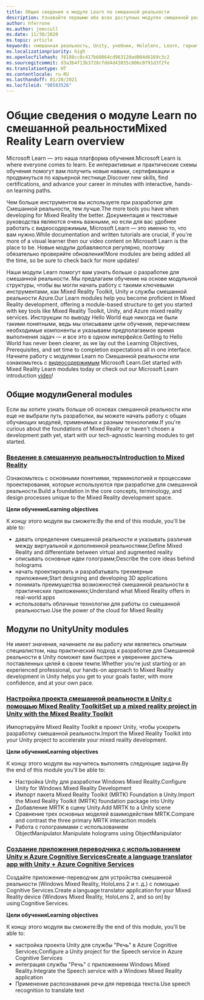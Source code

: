 ```yaml
---
title: Общие сведения о модуле Learn по смешанной реальности
description: Узнавайте первыми обо всех доступных модулях смешанной реальности, размещаемых на платформе Microsoft Learn.
author: hferrone
ms.author: jemccull
ms.date: 11/30/2020
ms.topic: article
keywords: смешанная реальность, Unity, учебник, Hololens, Learn, гарнитура смешанной реальности, гарнитура Windows Mixed Reality, гарнитура виртуальной реальности, что такое виртуальная реальность, что такое дополненная реальность, MRTK, Mixed Reality Toolkit, перевод с одного языка на другой, Azure, Azure Cognitive Services, Microsoft Learn
ms.localizationpriority: high
ms.openlocfilehash: f8188cc8c417b60864cd963120ad004d6169c3c2
ms.sourcegitcommit: d3a3b4f13b3728cfdd4d43035c806c0791d3f2fe
ms.translationtype: HT
ms.contentlocale: ru-RU
ms.lasthandoff: 01/20/2021
ms.locfileid: "98583526"
---
```

# <a name="mixed-reality-learn-overview"></a><span data-ttu-id="f51a3-104">Общие сведения о модуле Learn по смешанной реальности</span><span class="sxs-lookup"><span data-stu-id="f51a3-104">Mixed Reality Learn overview</span></span>

<span data-ttu-id="f51a3-105">Microsoft Learn — это наша платформа обучения.</span><span class="sxs-lookup"><span data-stu-id="f51a3-105">Microsoft Learn is where everyone comes to learn.</span></span> <span data-ttu-id="f51a3-106">Ее интерактивные и практические схемы обучения помогут вам получить новые навыки, сертификации и продвинуться по карьерной лестнице.</span><span class="sxs-lookup"><span data-stu-id="f51a3-106">Discover new skills, find certifications, and advance your career in minutes with interactive, hands-on learning paths.</span></span> 

<span data-ttu-id="f51a3-107">Чем больше инструментов вы используете при разработке для Смешанной реальности, тем лучше.</span><span class="sxs-lookup"><span data-stu-id="f51a3-107">The more tools you have when developing for Mixed Reality the better.</span></span> <span data-ttu-id="f51a3-108">Документация и текстовые руководства являются очень важными, но если для вас удобнее работать с видеосодержимым, Microsoft Learn — это именно то, что вам нужно.</span><span class="sxs-lookup"><span data-stu-id="f51a3-108">While documentation and written tutorials are crucial, if you're more of a visual learner then our video content on Microsoft Learn is the place to be.</span></span> <span data-ttu-id="f51a3-109">Новые модули добавляются регулярно, поэтому обязательно проверяйте обновления!</span><span class="sxs-lookup"><span data-stu-id="f51a3-109">More modules are being added all the time, so be sure to check back for more updates!</span></span>

<span data-ttu-id="f51a3-110">Наши модули Learn помогут вам узнать больше о разработке для смешанной реальности. Мы предлагаем обучение на основе модульной структуры, чтобы вы могли начать работу с такими ключевыми инструментами, как Mixed Reality Toolkit, Unity и службы смешанной реальности Azure.</span><span class="sxs-lookup"><span data-stu-id="f51a3-110">Our Learn modules help you become proficient in Mixed Reality development, offering a module-based structure to get you started with key tools like Mixed Reality Toolkit, Unity, and Azure mixed reality services.</span></span> <span data-ttu-id="f51a3-111">Инструкции по выводу Hello World еще никогда не были такими понятными, ведь мы описываем цели обучения, перечисляем необходимые компоненты и указываем предполагаемое время выполнения задач — и все это в одном интерфейсе.</span><span class="sxs-lookup"><span data-stu-id="f51a3-111">Getting to Hello World has never been clearer, as we lay out the Learning Objectives, Prerequisites, and set time to completion expectations all in one interface.</span></span> <span data-ttu-id="f51a3-112">Начните работу с модулями Learn по Смешанной реальности или ознакомьтесь с [видеосодержимым](https://channel9.msdn.com/Blogs/One-Dev-Minute/What-is-Microsoft-Learn) Microsoft Learn.</span><span class="sxs-lookup"><span data-stu-id="f51a3-112">Get started with Mixed Reality Learn modules today or check out our Microsoft Learn introduction [video](https://channel9.msdn.com/Blogs/One-Dev-Minute/What-is-Microsoft-Learn)!</span></span>

## <a name="general-modules"></a><span data-ttu-id="f51a3-113">Общие модули</span><span class="sxs-lookup"><span data-stu-id="f51a3-113">General modules</span></span>

<span data-ttu-id="f51a3-114">Если вы хотите узнать больше об основах смешанной реальности или еще не выбрали путь разработки, вы можете начать работу с общих обучающих модулей, применимых к разным технологиям.</span><span class="sxs-lookup"><span data-stu-id="f51a3-114">If you're curious about the foundations of Mixed Reality or haven't chosen a development path yet, start with our tech-agnostic learning modules to get started.</span></span>

### <a name="introduction-to-mixed-reality"></a>[<span data-ttu-id="f51a3-115">Введение в смешанную реальность</span><span class="sxs-lookup"><span data-stu-id="f51a3-115">Introduction to Mixed Reality</span></span>](/learn/modules/intro-to-mixed-reality/)

<span data-ttu-id="f51a3-116">Ознакомьтесь с основными понятиями, терминологией и процессами проектирования, которые используются при разработке для смешанной реальности.</span><span class="sxs-lookup"><span data-stu-id="f51a3-116">Build a foundation in the core concepts, terminology, and design processes unique to the Mixed Reality development space.</span></span>

<span data-ttu-id="f51a3-117">**Цели обучения**</span><span class="sxs-lookup"><span data-stu-id="f51a3-117">**Learning objectives**</span></span>

<span data-ttu-id="f51a3-118">К концу этого модуля вы сможете:</span><span class="sxs-lookup"><span data-stu-id="f51a3-118">By the end of this module, you'll be able to:</span></span>

* <span data-ttu-id="f51a3-119">давать определение смешанной реальности и указывать различия между виртуальной и дополненной реальностями;</span><span class="sxs-lookup"><span data-stu-id="f51a3-119">Define Mixed Reality and differentiate between virtual and augmented reality</span></span>
* <span data-ttu-id="f51a3-120">описывать основные идеи голограмм;</span><span class="sxs-lookup"><span data-stu-id="f51a3-120">Describe the core ideas behind holograms</span></span>
* <span data-ttu-id="f51a3-121">начать проектировать и разрабатывать трехмерные приложения;</span><span class="sxs-lookup"><span data-stu-id="f51a3-121">Start designing and developing 3D applications</span></span>
* <span data-ttu-id="f51a3-122">понимать преимущества возможностей смешанной реальности в практических приложениях;</span><span class="sxs-lookup"><span data-stu-id="f51a3-122">Understand what Mixed Reality offers in real-world apps</span></span>
* <span data-ttu-id="f51a3-123">использовать облачные технологии для работы со смешанной реальностью.</span><span class="sxs-lookup"><span data-stu-id="f51a3-123">Use the power of the cloud for Mixed Reality</span></span>

## <a name="unity-modules"></a><span data-ttu-id="f51a3-124">Модули по Unity</span><span class="sxs-lookup"><span data-stu-id="f51a3-124">Unity modules</span></span>

<span data-ttu-id="f51a3-125">Не имеет значения, начинаете ли вы работу или являетесь опытным специалистом, наш практический подход к разработке для Смешанной реальности в Unity поможет вам быстрее и увереннее достичь поставленных целей в своем темпе.</span><span class="sxs-lookup"><span data-stu-id="f51a3-125">Whether you're just starting or an experienced professional, our hands-on approach to Mixed Reality development in Unity helps you get to your goals faster, with more confidence, and at your own pace.</span></span>

### <a name="set-up-a-mixed-reality-project-in-unity-with-the-mixed-reality-toolkit"></a>[<span data-ttu-id="f51a3-126">Настройка проекта смешанной реальности в Unity с помощью Mixed Reality Toolkit</span><span class="sxs-lookup"><span data-stu-id="f51a3-126">Set up a mixed reality project in Unity with the Mixed Reality Toolkit</span></span>](/learn/modules/mixed-reality-toolkit-project-unity/)

<span data-ttu-id="f51a3-127">Импортируйте Mixed Reality Toolkit в проект Unity, чтобы ускорить разработку смешанной реальности.</span><span class="sxs-lookup"><span data-stu-id="f51a3-127">Import the Mixed Reality Toolkit into your Unity project to accelerate your mixed reality development.</span></span>

<span data-ttu-id="f51a3-128">**Цели обучения**</span><span class="sxs-lookup"><span data-stu-id="f51a3-128">**Learning objectives**</span></span>

<span data-ttu-id="f51a3-129">К концу этого модуля вы научитесь выполнять следующие задачи.</span><span class="sxs-lookup"><span data-stu-id="f51a3-129">By the end of this module you'll be able to:</span></span>

* <span data-ttu-id="f51a3-130">Настройка Unity для разработки Windows Mixed Reality.</span><span class="sxs-lookup"><span data-stu-id="f51a3-130">Configure Unity for Windows Mixed Reality Development</span></span>
* <span data-ttu-id="f51a3-131">Импорт пакета Mixed Reality Toolkit (MRTK) Foundation в Unity.</span><span class="sxs-lookup"><span data-stu-id="f51a3-131">Import the Mixed Reality Toolkit (MRTK) foundation package into Unity</span></span>
* <span data-ttu-id="f51a3-132">Добавление MRTK в сцену Unity.</span><span class="sxs-lookup"><span data-stu-id="f51a3-132">Add MRTK to a Unity scene</span></span>
* <span data-ttu-id="f51a3-133">Сравнение трех основных моделей взаимодействия MRTK.</span><span class="sxs-lookup"><span data-stu-id="f51a3-133">Compare and contrast the three primary MRTK interaction models</span></span>
* <span data-ttu-id="f51a3-134">Работа с голограммами с использованием ObjectManipulator.</span><span class="sxs-lookup"><span data-stu-id="f51a3-134">Manipulate holograms using ObjectManipulator</span></span>

### <a name="create-a-language-translator-app-with-unity--azure-cognitive-services"></a>[<span data-ttu-id="f51a3-135">Создание приложения переводчика с использованием Unity и Azure Cognitive Services</span><span class="sxs-lookup"><span data-stu-id="f51a3-135">Create a language translator app with Unity + Azure Cognitive Services</span></span>](/learn/modules/create-language-translator-mixed-reality-application-unity-azure-cognitive-services/)

<span data-ttu-id="f51a3-136">Создайте приложение-переводчик для устройства смешанной реальности (Windows Mixed Reality, HoloLens 2 и т. д.) с помощью Cognitive Services.</span><span class="sxs-lookup"><span data-stu-id="f51a3-136">Create a language translator application for your Mixed Reality device (Windows Mixed Reality, HoloLens 2, and so on) by using Cognitive Services.</span></span>

<span data-ttu-id="f51a3-137">**Цели обучения**</span><span class="sxs-lookup"><span data-stu-id="f51a3-137">**Learning objectives**</span></span>

<span data-ttu-id="f51a3-138">К концу этого модуля вы сможете:</span><span class="sxs-lookup"><span data-stu-id="f51a3-138">By the end of this module, you'll be able to:</span></span>

* <span data-ttu-id="f51a3-139">настройка проекта Unity для службы "Речь" в Azure Cognitive Services;</span><span class="sxs-lookup"><span data-stu-id="f51a3-139">Configure a Unity project for the Speech service in Azure Cognitive Services</span></span>
* <span data-ttu-id="f51a3-140">интеграция службы "Речь" с приложением Windows Mixed Reality.</span><span class="sxs-lookup"><span data-stu-id="f51a3-140">Integrate the Speech service with a Windows Mixed Reality application</span></span>
* <span data-ttu-id="f51a3-141">Применение распознавания речи для перевода текста.</span><span class="sxs-lookup"><span data-stu-id="f51a3-141">Use speech recognition to translate text</span></span>